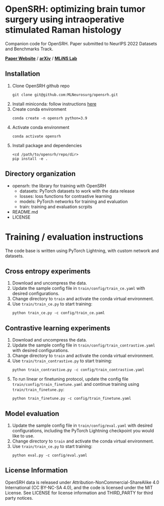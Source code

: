# OpenSRH: optimizing brain tumor surgery using intraoperative stimulated Raman histology

Companion code for OpenSRH. Paper submitted to NeurIPS 2022
Datasets and Benchmarks Track.

[**Paper Website**](https://opensrh.mlins.org) /
[**arXiv**](https://arxiv.org/abs/2206.08439) /
[**MLiNS Lab**](https://mlins.org)

## Installation

1. Clone OpenSRH github repo
   ```console
   git clone git@github.com:MLNeurosurg/opensrh.git
   ```
2. Install miniconda: follow instructions
    [here](https://docs.conda.io/en/latest/miniconda.html)
3. Create conda environment
    ```console
    conda create -n opensrh python=3.9
    ```
4. Activate conda environment
    ```console
    conda activate opensrh
    ```
5. Install package and dependencies
    ```console
    <cd /path/to/opensrh/repo/dir>
    pip install -e .
    ```

## Directory organization
- opensrh: the library for training with OpenSRH
    - datasets: PyTorch datasets to work with the data release
    - losses: loss functions for contrastive learning
    - models: PyTorch networks for training and evaluation
    - train: training and evaluation scrpits
- README.md
- LICENSE

# Training / evaluation instructions

The code base is written using PyTorch Lightning, with custom network and
datasets.

## Cross entropy experiments
1. Download and uncompress the data.
2. Update the sample config file in `train/config/train_ce.yaml` with desired
    configurations.
3. Change directory to `train` and activate the conda virtual environment.
4. Use `train/train_ce.py` to start training:
    ```console
    python train_ce.py -c config/train_ce.yaml
    ```

## Contrastive learning experiments
1. Download and uncompress the data.
2. Update the sample config file in `train/config/train_contrastive.yaml` with
    desired configurations.
3. Change directory to `train` and activate the conda virtual environment.
4. Use `train/train_contrastive.py` to start training:
    ```console
    python train_contrastive.py -c config/train_contrastive.yaml
    ```
5. To run linear or finetuning protocol, update the config file
    `train/config/train_finetune.yaml` and continue training using
    `train/train_finetune.py`:
    ```console
    python train_finetune.py -c config/train_finetune.yaml
    ```

## Model evaluation
1. Update the sample config file in `train/config/eval.yaml` with desired
    configurations, including the PyTorch Lightning checkpoint you would like
    to use.
2. Change directory to `train` and activate the conda virtual environment.
3. Use `train/train_ce.py` to start training:
    ```console
    python eval.py -c config/eval.yaml
    ```

## License Information
OpenSRH data is released under Attribution-NonCommercial-ShareAlike 4.0
International (CC BY-NC-SA 4.0), and the code is licensed under the MIT License.
See LICENSE for license information and THIRD\_PARTY for third party notices.
